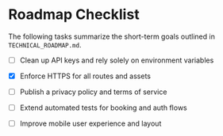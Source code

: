 # Roadmap Checklist

The following tasks summarize the short-term goals outlined in `TECHNICAL_ROADMAP.md`.

- [ ] Clean up API keys and rely solely on environment variables
- [x] Enforce HTTPS for all routes and assets
- [ ] Publish a privacy policy and terms of service
- [ ] Extend automated tests for booking and auth flows
- [ ] Improve mobile user experience and layout


